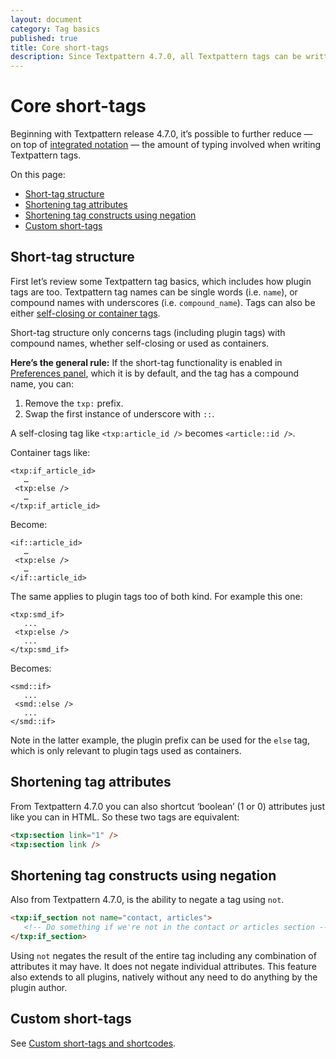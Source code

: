 ```yaml
---
layout: document
category: Tag basics
published: true
title: Core short-tags
description: Since Textpattern 4.7.0, all Textpattern tags can be written and used as short-tags.
---
```


# Core short-tags

Beginning with Textpattern release 4.7.0, it’s possible to further reduce — on top of [integrated notation](integrated-tag-notation) — the amount of typing involved when writing Textpattern tags.

On this page:

* [Short-tag structure](#short-tag-structure)
* [Shortening tag attributes](#shortening-tag-attributes)
* [Shortening tag constructs using negation](#shortening-tag-constructs-using-negation)
* [Custom short-tags](#custom-short-tags)

## Short-tag structure

First let’s review some Textpattern tag basics, which includes how plugin tags are too. Textpattern tag names can be single words (i.e. `name`), or compound names with underscores (i.e. `compound_name`). Tags can also be either [self-closing or container tags](self-closed-versus-container-tags).

Short-tag structure only concerns tags (including plugin tags) with compound names, whether self-closing or used as containers.

**Here’s the general rule:** 
If the short-tag functionality is enabled in [Preferences panel](https://docs.textpattern.io/administration/preferences-panel#enable-short-tag-support), which it is by default, and the tag has a compound name, you can:

1. Remove the `txp:` prefix.
2. Swap the first instance of underscore with `::`.

A self-closing tag like `<txp:article_id />` becomes `<article::id />`.

Container tags like:

```
<txp:if_article_id> 
   … 
 <txp:else /> 
   … 
</txp:if_article_id>
``` 

Become:

```
<if::article_id>
   … 
 <txp:else /> 
   …
</if::article_id>
```

The same applies to plugin tags too of both kind. For example this one:

```
<txp:smd_if>
   ...
 <txp:else /> 
   ...
</txp:smd_if>
```

Becomes:

```
<smd::if> 
   ...
 <smd::else /> 
   ...
</smd::if>
```

Note in the latter example, the plugin prefix can be used for the `else` tag, which is only relevant to plugin tags used as containers.

## Shortening tag attributes

From Textpattern 4.7.0 you can also shortcut ‘boolean’ (1 or 0) attributes just like you can in HTML. So these two tags are equivalent:

```html
<txp:section link="1" />
<txp:section link />
```

## Shortening tag constructs using negation

Also from Textpattern 4.7.0, is the ability to negate a tag using `not`.

```html
<txp:if_section not name="contact, articles">
   <!-- Do something if we're not in the contact or articles section -->
</txp:if_section>
```

Using `not` negates the result of the entire tag including any combination of attributes it may have. It does not negate individual attributes. This feature also extends to all plugins, natively without any need to do anything by the plugin author.

## Custom short-tags

See [Custom short-tags and shortcodes](https://docs.textpattern.io/tags/shortcodes/custom-short-tags-and-shortcodes).
